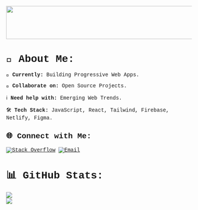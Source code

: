 
<span style="font-family: 'Courier New', monospace;">
<p align="center">

  <img src="https://i.postimg.cc/tJBgsfKw/gifs-for-github.gif" alt="gifs-for-github" width="1200" height="90">

</p>


# 👋 About Me:
🚀 **Currently:** Building Progressive Web Apps.  

💬 **Collaborate on:** Open Source Projects.  

ℹ️ **Need help with:** Emerging Web Trends. 

🛠️ **Tech Stack:**  JavaScript, React, Tailwind, Firebase, Netlify, Figma.  




## 🌐 Connect with Me:

[![Stack Overflow](https://img.shields.io/badge/-Stackoverflow-FE7A16?logo=stack-overflow&logoColor=white)](https://stackoverflow.com/users/40643465) 
[![Email](https://img.shields.io/badge/Email-D14836?logo=gmail&logoColor=white)](mailto:protikprotik49@gmail.com) 











# 📊 GitHub Stats:
![](https://github-readme-stats.vercel.app/api?username=Protik49&theme=dark&hide_border=false&include_all_commits=true&count_private=false)  
![](https://nirzak-streak-stats.vercel.app/?user=Protik49&theme=dark&hide_border=false)  





</span>





